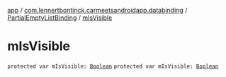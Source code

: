 [app](../../index.md) / [com.lennertbontinck.carmeetsandroidapp.databinding](../index.md) / [PartialEmptyListBinding](index.md) / [mIsVisible](./m-is-visible.md)

# mIsVisible

`protected var mIsVisible: `[`Boolean`](https://kotlinlang.org/api/latest/jvm/stdlib/kotlin/-boolean/index.html)
`protected var mIsVisible: `[`Boolean`](https://kotlinlang.org/api/latest/jvm/stdlib/kotlin/-boolean/index.html)